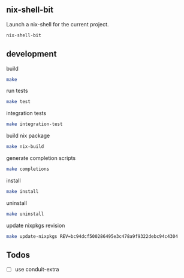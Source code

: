 ## nix-shell-bit

Launch a nix-shell for the current project.
```sh
nix-shell-bit
```

## development

build
```sh
make
```

run tests
```sh
make test
```

integration tests
```sh
make integration-test
```

build nix package
```sh
make nix-build
```

generate completion scripts
```sh
make completions
```

install
```sh
make install
```

uninstall
```sh
make uninstall
```

update nixpkgs revision
```sh
make update-nixpkgs REV=bc94dcf500286495e3c478a9f9322debc94c4304
```

## Todos

- [ ] use conduit-extra
